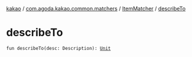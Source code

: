 [kakao](../../index.md) / [com.agoda.kakao.common.matchers](../index.md) / [ItemMatcher](index.md) / [describeTo](./describe-to.md)

# describeTo

`fun describeTo(desc: Description): `[`Unit`](https://kotlinlang.org/api/latest/jvm/stdlib/kotlin/-unit/index.html)